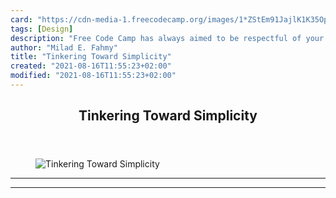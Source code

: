 ```yaml
---
card: "https://cdn-media-1.freecodecamp.org/images/1*ZStEm91JajlK1K35Op6UaA.jpeg"
tags: [Design]
description: "Free Code Camp has always aimed to be respectful of your time"
author: "Milad E. Fahmy"
title: "Tinkering Toward Simplicity"
created: "2021-08-16T11:55:23+02:00"
modified: "2021-08-16T11:55:23+02:00"
---
```

<div class="site-wrapper">
<main id="site-main" class="site-main outer">
<div class="inner">
<article class="post-full post tag-design tag-social-media tag-technology tag-ux tag-startup ">
<header class="post-full-header">
<h1 class="post-full-title">Tinkering Toward Simplicity</h1>
</header>
<figure class="post-full-image">
<picture>
<source media="(max-width: 700px)" sizes="1px" srcset="data:image/gif;base64,R0lGODlhAQABAIAAAAAAAP///yH5BAEAAAAALAAAAAABAAEAAAIBRAA7 1w">
<source media="(min-width: 701px)" sizes="(max-width: 800px) 400px,
(max-width: 1170px) 700px,
1400px" srcset="https://cdn-media-1.freecodecamp.org/images/1*ZStEm91JajlK1K35Op6UaA.jpeg 300w,
https://cdn-media-1.freecodecamp.org/images/1*ZStEm91JajlK1K35Op6UaA.jpeg 600w,
https://cdn-media-1.freecodecamp.org/images/1*ZStEm91JajlK1K35Op6UaA.jpeg 1000w,
https://cdn-media-1.freecodecamp.org/images/1*ZStEm91JajlK1K35Op6UaA.jpeg 2000w">
<img onerror="this.style.display='none'" src="https://cdn-media-1.freecodecamp.org/images/1*ZStEm91JajlK1K35Op6UaA.jpeg" alt="Tinkering Toward Simplicity">
</picture>
</figure>
<section class="post-full-content">
<div class="post-content">
</div>
<hr>
<hr>
</section>
</article>
</div>
</main>
</div>
<!-- Google Tag Manager (noscript) -->
<!-- End Google Tag Manager (noscript) -->
